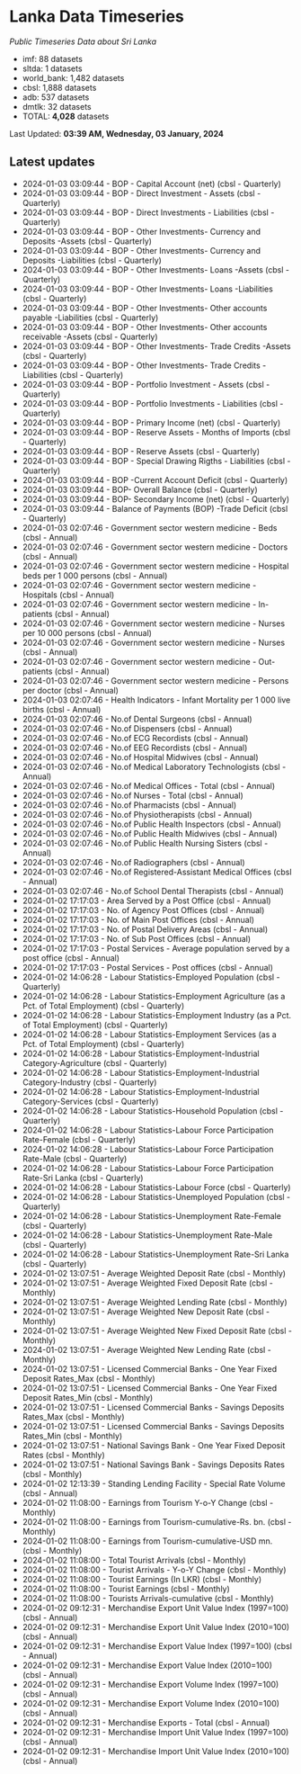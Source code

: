 # Lanka Data Timeseries
*Public Timeseries Data about Sri Lanka*

* imf: 88 datasets
* sltda: 1 datasets
* world_bank: 1,482 datasets
* cbsl: 1,888 datasets
* adb: 537 datasets
* dmtlk: 32 datasets
* TOTAL: **4,028** datasets

Last Updated: **03:39 AM, Wednesday, 03 January, 2024**

## Latest updates

* 2024-01-03 03:09:44 - BOP - Capital Account (net) (cbsl - Quarterly)
* 2024-01-03 03:09:44 - BOP - Direct Investment - Assets (cbsl - Quarterly)
* 2024-01-03 03:09:44 - BOP - Direct Investments - Liabilities (cbsl - Quarterly)
* 2024-01-03 03:09:44 - BOP - Other Investments- Currency and Deposits -Assets (cbsl - Quarterly)
* 2024-01-03 03:09:44 - BOP - Other Investments- Currency and Deposits -Liabilities (cbsl - Quarterly)
* 2024-01-03 03:09:44 - BOP - Other Investments- Loans -Assets (cbsl - Quarterly)
* 2024-01-03 03:09:44 - BOP - Other Investments- Loans -Liabilities (cbsl - Quarterly)
* 2024-01-03 03:09:44 - BOP - Other Investments- Other accounts payable -Liabilities (cbsl - Quarterly)
* 2024-01-03 03:09:44 - BOP - Other Investments- Other accounts receivable -Assets (cbsl - Quarterly)
* 2024-01-03 03:09:44 - BOP - Other Investments- Trade Credits -Assets (cbsl - Quarterly)
* 2024-01-03 03:09:44 - BOP - Other Investments- Trade Credits -Liabilities (cbsl - Quarterly)
* 2024-01-03 03:09:44 - BOP - Portfolio Investment - Assets (cbsl - Quarterly)
* 2024-01-03 03:09:44 - BOP - Portfolio Investments - Liabilities (cbsl - Quarterly)
* 2024-01-03 03:09:44 - BOP - Primary Income (net) (cbsl - Quarterly)
* 2024-01-03 03:09:44 - BOP - Reserve Assets - Months of Imports (cbsl - Quarterly)
* 2024-01-03 03:09:44 - BOP - Reserve Assets (cbsl - Quarterly)
* 2024-01-03 03:09:44 - BOP - Special Drawing Rigths - Liabilities (cbsl - Quarterly)
* 2024-01-03 03:09:44 - BOP -Current Account Deficit (cbsl - Quarterly)
* 2024-01-03 03:09:44 - BOP- Overall Balance (cbsl - Quarterly)
* 2024-01-03 03:09:44 - BOP- Secondary Income (net) (cbsl - Quarterly)
* 2024-01-03 03:09:44 - Balance of Payments (BOP) -Trade Deficit (cbsl - Quarterly)
* 2024-01-03 02:07:46 - Government sector western medicine - Beds (cbsl - Annual)
* 2024-01-03 02:07:46 - Government sector western medicine - Doctors (cbsl - Annual)
* 2024-01-03 02:07:46 - Government sector western medicine - Hospital beds per 1 000 persons (cbsl - Annual)
* 2024-01-03 02:07:46 - Government sector western medicine - Hospitals (cbsl - Annual)
* 2024-01-03 02:07:46 - Government sector western medicine - In-patients (cbsl - Annual)
* 2024-01-03 02:07:46 - Government sector western medicine - Nurses per 10 000 persons (cbsl - Annual)
* 2024-01-03 02:07:46 - Government sector western medicine - Nurses (cbsl - Annual)
* 2024-01-03 02:07:46 - Government sector western medicine - Out-patients (cbsl - Annual)
* 2024-01-03 02:07:46 - Government sector western medicine - Persons per doctor (cbsl - Annual)
* 2024-01-03 02:07:46 - Health Indicators - Infant Mortality per 1 000 live births (cbsl - Annual)
* 2024-01-03 02:07:46 - No.of Dental Surgeons (cbsl - Annual)
* 2024-01-03 02:07:46 - No.of Dispensers (cbsl - Annual)
* 2024-01-03 02:07:46 - No.of ECG Recordists (cbsl - Annual)
* 2024-01-03 02:07:46 - No.of EEG Recordists (cbsl - Annual)
* 2024-01-03 02:07:46 - No.of Hospital Midwives (cbsl - Annual)
* 2024-01-03 02:07:46 - No.of Medical Laboratory Technologists (cbsl - Annual)
* 2024-01-03 02:07:46 - No.of Medical Offices - Total (cbsl - Annual)
* 2024-01-03 02:07:46 - No.of Nurses - Total (cbsl - Annual)
* 2024-01-03 02:07:46 - No.of Pharmacists (cbsl - Annual)
* 2024-01-03 02:07:46 - No.of Physiotherapists (cbsl - Annual)
* 2024-01-03 02:07:46 - No.of Public Health Inspectors (cbsl - Annual)
* 2024-01-03 02:07:46 - No.of Public Health Midwives (cbsl - Annual)
* 2024-01-03 02:07:46 - No.of Public Health Nursing Sisters (cbsl - Annual)
* 2024-01-03 02:07:46 - No.of Radiographers (cbsl - Annual)
* 2024-01-03 02:07:46 - No.of Registered-Assistant Medical Offices (cbsl - Annual)
* 2024-01-03 02:07:46 - No.of School Dental Therapists (cbsl - Annual)
* 2024-01-02 17:17:03 - Area Served by a Post Office (cbsl - Annual)
* 2024-01-02 17:17:03 - No. of Agency Post Offices (cbsl - Annual)
* 2024-01-02 17:17:03 - No. of Main Post Offices (cbsl - Annual)
* 2024-01-02 17:17:03 - No. of Postal Delivery Areas (cbsl - Annual)
* 2024-01-02 17:17:03 - No. of Sub Post Offices (cbsl - Annual)
* 2024-01-02 17:17:03 - Postal Services - Average population served by a post office (cbsl - Annual)
* 2024-01-02 17:17:03 - Postal Services - Post offices (cbsl - Annual)
* 2024-01-02 14:06:28 - Labour Statistics-Employed Population (cbsl - Quarterly)
* 2024-01-02 14:06:28 - Labour Statistics-Employment Agriculture (as a Pct. of Total Employment) (cbsl - Quarterly)
* 2024-01-02 14:06:28 - Labour Statistics-Employment Industry (as a Pct. of Total Employment) (cbsl - Quarterly)
* 2024-01-02 14:06:28 - Labour Statistics-Employment Services (as a Pct. of Total Employment) (cbsl - Quarterly)
* 2024-01-02 14:06:28 - Labour Statistics-Employment-Industrial Category-Agriculture (cbsl - Quarterly)
* 2024-01-02 14:06:28 - Labour Statistics-Employment-Industrial Category-Industry (cbsl - Quarterly)
* 2024-01-02 14:06:28 - Labour Statistics-Employment-Industrial Category-Services (cbsl - Quarterly)
* 2024-01-02 14:06:28 - Labour Statistics-Household Population (cbsl - Quarterly)
* 2024-01-02 14:06:28 - Labour Statistics-Labour Force Participation Rate-Female (cbsl - Quarterly)
* 2024-01-02 14:06:28 - Labour Statistics-Labour Force Participation Rate-Male (cbsl - Quarterly)
* 2024-01-02 14:06:28 - Labour Statistics-Labour Force Participation Rate-Sri Lanka (cbsl - Quarterly)
* 2024-01-02 14:06:28 - Labour Statistics-Labour Force (cbsl - Quarterly)
* 2024-01-02 14:06:28 - Labour Statistics-Unemployed Population (cbsl - Quarterly)
* 2024-01-02 14:06:28 - Labour Statistics-Unemployment Rate-Female (cbsl - Quarterly)
* 2024-01-02 14:06:28 - Labour Statistics-Unemployment Rate-Male (cbsl - Quarterly)
* 2024-01-02 14:06:28 - Labour Statistics-Unemployment Rate-Sri Lanka (cbsl - Quarterly)
* 2024-01-02 13:07:51 - Average Weighted Deposit Rate (cbsl - Monthly)
* 2024-01-02 13:07:51 - Average Weighted Fixed Deposit Rate (cbsl - Monthly)
* 2024-01-02 13:07:51 - Average Weighted Lending Rate (cbsl - Monthly)
* 2024-01-02 13:07:51 - Average Weighted New Deposit Rate (cbsl - Monthly)
* 2024-01-02 13:07:51 - Average Weighted New Fixed Deposit Rate (cbsl - Monthly)
* 2024-01-02 13:07:51 - Average Weighted New Lending Rate (cbsl - Monthly)
* 2024-01-02 13:07:51 - Licensed Commercial Banks - One Year Fixed Deposit Rates_Max (cbsl - Monthly)
* 2024-01-02 13:07:51 - Licensed Commercial Banks - One Year Fixed Deposit Rates_Min (cbsl - Monthly)
* 2024-01-02 13:07:51 - Licensed Commercial Banks - Savings Deposits Rates_Max (cbsl - Monthly)
* 2024-01-02 13:07:51 - Licensed Commercial Banks - Savings Deposits Rates_Min (cbsl - Monthly)
* 2024-01-02 13:07:51 - National Savings Bank - One Year Fixed Deposit Rates (cbsl - Monthly)
* 2024-01-02 13:07:51 - National Savings Bank - Savings Deposits Rates (cbsl - Monthly)
* 2024-01-02 12:13:39 - Standing Lending Facility - Special Rate Volume (cbsl - Annual)
* 2024-01-02 11:08:00 - Earnings from Tourism Y-o-Y Change (cbsl - Monthly)
* 2024-01-02 11:08:00 - Earnings from Tourism-cumulative-Rs. bn. (cbsl - Monthly)
* 2024-01-02 11:08:00 - Earnings from Tourism-cumulative-USD mn. (cbsl - Monthly)
* 2024-01-02 11:08:00 - Total Tourist Arrivals (cbsl - Monthly)
* 2024-01-02 11:08:00 - Tourist Arrivals - Y-o-Y Change (cbsl - Monthly)
* 2024-01-02 11:08:00 - Tourist Earnings (In LKR) (cbsl - Monthly)
* 2024-01-02 11:08:00 - Tourist Earnings (cbsl - Monthly)
* 2024-01-02 11:08:00 - Tourists Arrivals-cumulative (cbsl - Monthly)
* 2024-01-02 09:12:31 - Merchandise Export Unit Value Index (1997=100) (cbsl - Annual)
* 2024-01-02 09:12:31 - Merchandise Export Unit Value Index (2010=100) (cbsl - Annual)
* 2024-01-02 09:12:31 - Merchandise Export Value Index (1997=100) (cbsl - Annual)
* 2024-01-02 09:12:31 - Merchandise Export Value Index (2010=100) (cbsl - Annual)
* 2024-01-02 09:12:31 - Merchandise Export Volume Index (1997=100) (cbsl - Annual)
* 2024-01-02 09:12:31 - Merchandise Export Volume Index (2010=100) (cbsl - Annual)
* 2024-01-02 09:12:31 - Merchandise Exports - Total (cbsl - Annual)
* 2024-01-02 09:12:31 - Merchandise Import Unit Value Index (1997=100) (cbsl - Annual)
* 2024-01-02 09:12:31 - Merchandise Import Unit Value Index (2010=100) (cbsl - Annual)